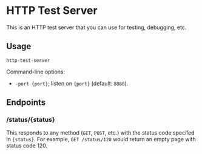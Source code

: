 # HTTP Test Server
This is an HTTP test server that you can use for testing, debugging, etc.

## Usage

```
http-test-server
```

Command-line options:

* `-port {port}`; listen on `{port}` (default: `8080`).

## Endpoints

### /status/{status}
This responds to any method (`GET`, `POST`, etc.) with the status code specifed in `{status}`.
For example, `GET /status/120` would return an empty page with status code 120.


